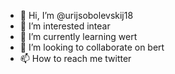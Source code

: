 - 👋 Hi, I’m @urijsobolevskij18
- 👀 I’m interested intear
- 🌱 I’m currently learning wert
- 💞️ I’m looking to collaborate on bert
- 📫 How to reach me twitter
<!---
urijsobolevskij18/urijsobolevskij18 is a ✨ special ✨ repository because its `README.md` (this file) appears on your GitHub profile.
You can click the Preview link to take a look at your changes.
--->
